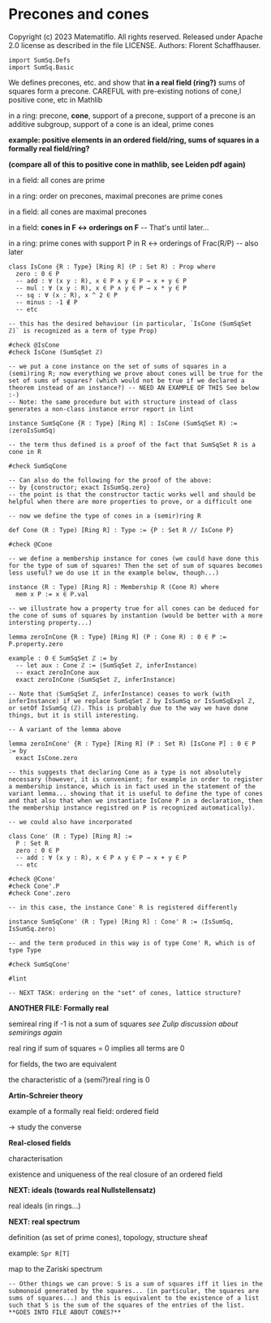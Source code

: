 # Precones and cones

Copyright (c) 2023 Matematiflo. All rights reserved.
Released under Apache 2.0 license as described in the file LICENSE.
Authors: Florent Schaffhauser.

```lean
import SumSq.Defs
import SumSq.Basic
```

We defines precones, etc. and show that **in a real field (ring?)** sums of squares form a precone. CAREFUL with pre-existing notions of cone,l positive cone, etc in Mathlib

in a ring: precone, **cone**, support of a precone, support of a precone is an additive subgroup, support of a cone is an ideal, prime cones

**example: positive elements in an ordered field/ring, sums of squares in a formally real field/ring?**

**(compare all of this to positive cone in mathlib, see Leiden pdf again)**

in a field: all cones are prime

in a ring: order on precones, maximal precones are prime cones

in a field: all cones are maximal precones

in a field: **cones in F ↔ orderings on F**  -- That's until later...

in a ring: prime cones with support P in R ↔ orderings of Frac(R/P)  -- also later

```lean
class IsCone {R : Type} [Ring R] (P : Set R) : Prop where
  zero : 0 ∈ P
  -- add : ∀ (x y : R), x ∈ P ∧ y ∈ P → x + y ∈ P
  -- mul : ∀ (x y : R), x ∈ P ∧ y ∈ P → x * y ∈ P
  -- sq : ∀ (x : R), x ^ 2 ∈ P
  -- minus : -1 ∉ P
  -- etc

-- this has the desired behaviour (in particular, `IsCone (SumSqSet ℤ)` is recognized as a term of type Prop)

#check @IsCone
#check IsCone (SumSqSet ℤ)

-- we put a cone instance on the set of sums of squares in a (semi)ring R; now everything we prove about cones will be true for the set of sums of squares? (which would not be true if we declared a theorem instead of an instance?) -- NEED AN EXAMPLE OF THIS See below :-)
-- Note: the same procedure but with structure instead of class generates a non-class instance error report in lint

instance SumSqCone {R : Type} [Ring R] : IsCone (SumSqSet R) := ⟨zeroIsSumSq⟩

-- the term thus defined is a proof of the fact that SumSqSet R is a cone in R

#check SumSqCone

-- Can also do the following for the proof of the above:
-- by {constructor; exact IsSumSq.zero}
-- the point is that the constructor tactic works well and should be helpful when there are more properties to prove, or a difficult one

-- now we define the type of cones in a (semir)ring R

def Cone (R : Type) [Ring R] : Type := {P : Set R // IsCone P}

#check @Cone

-- we define a membership instance for cones (we could have done this for the type of sum of squares! Then the set of sum of squares becomes less useful? we do use it in the example below, though...)

instance (R : Type) [Ring R] : Membership R (Cone R) where
  mem x P := x ∈ P.val

-- we illustrate how a property true for all cones can be deduced for the cone of sums of squares by instantion (would be better with a more intersting property...)

lemma zeroInCone {R : Type} [Ring R] (P : Cone R) : 0 ∈ P := P.property.zero

example : 0 ∈ SumSqSet ℤ := by
  -- let aux : Cone ℤ := ⟨SumSqSet ℤ, inferInstance⟩
  -- exact zeroInCone aux
  exact zeroInCone ⟨SumSqSet ℤ, inferInstance⟩

-- Note that ⟨SumSqSet ℤ, inferInstance⟩ ceases to work (with inferInstance) if we replace SumSqSet ℤ by IsSumSq or IsSumSqExpl ℤ, or setOf IsSumSq (ℤ). This is probably due to the way we have done things, but it is still interesting.

-- A variant of the lemma above

lemma zeroInCone' {R : Type} [Ring R] (P : Set R) [IsCone P] : 0 ∈ P := by
  exact IsCone.zero

-- this suggests that declaring Cone as a type is not absolutely necessary (however, it is convenient; for example in order to register a membership instance, which is in fact used in the statement of the variant lemma... showing that it is useful to define the type of cones and that also that when we instantiate IsCone P in a declaration, then the membership instance registred on P is recognized automatically).

-- we could also have incorporated

class Cone' (R : Type) [Ring R] :=
  P : Set R
  zero : 0 ∈ P
  -- add : ∀ (x y : R), x ∈ P ∧ y ∈ P → x + y ∈ P
  -- etc

#check @Cone'
#check Cone'.P
#check Cone'.zero

-- in this case, the instance Cone' R is registered differently

instance SumSqCone' (R : Type) [Ring R] : Cone' R := ⟨IsSumSq, IsSumSq.zero⟩

-- and the term produced in this way is of type Cone' R, which is of type Type

#check SumSqCone'

#lint

-- NEXT TASK: ordering on the "set" of cones, lattice structure?
```

**ANOTHER FILE: Formally real**

semireal ring if -1 is not a sum of squares *see Zulip discussion about semirings again*

real ring if sum of squares = 0 implies all terms are 0

for fields, the two are equivalent


the characteristic of a (semi?)real ring is 0

**Artin-Schreier theory**

example of a formally real field: ordered field

-> study the converse

**Real-closed fields**

characterisation

existence and uniqueness of the real closure of an ordered field

**NEXT: ideals (towards real Nullstellensatz)**

real ideals (in rings...)

**NEXT: real spectrum**

definition (as set of prime cones), topology, structure sheaf

example: `Spr R[T]`

map to the Zariski spectrum

```lean
-- Other things we can prove: S is a sum of squares iff it lies in the submonoid generated by the squares... (in particular, the squares are sums of squares...) and this is equivalent to the existence of a list such that S is the sum of the squares of the entries of the list. **GOES INTO FILE ABOUT CONES?**
```
